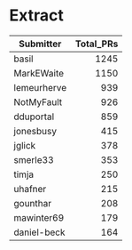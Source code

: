 # Extract

| Submitter   | Total_PRs |
| ----------- | --------: |
| basil       |      1245 |
| MarkEWaite  |      1150 |
| lemeurherve |       939 |
| NotMyFault  |       926 |
| dduportal   |       859 |
| jonesbusy   |       415 |
| jglick      |       378 |
| smerle33    |       353 |
| timja       |       250 |
| uhafner     |       215 |
| gounthar    |       208 |
| mawinter69  |       179 |
| daniel-beck |       164 |
